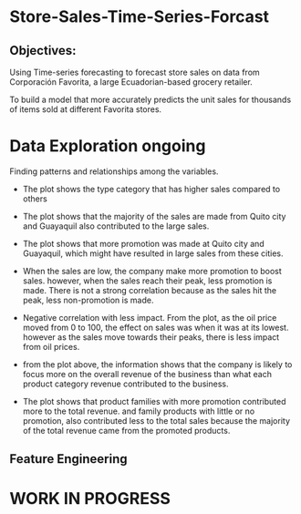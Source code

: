 # Store-Sales-Time-Series-Forcast

## Objectives:

Using Time-series forecasting to forecast store sales on data from Corporación Favorita, a large Ecuadorian-based grocery retailer.

To build a model that more accurately predicts the unit sales for thousands of items sold at different Favorita stores.

# Data Exploration ongoing
Finding patterns and relationships among the variables.
* The plot shows the type category that has higher sales compared to others

* The plot shows that the majority of the sales are made from Quito city and Guayaquil also contributed to the large sales.

* The plot shows that more promotion was made at Quito city and Guayaquil, which might have resulted in large sales from these cities.

* When the sales are low, the company make more promotion to boost sales. however, when the sales reach their peak, less promotion is made. There is not a strong correlation because as the sales hit the peak, less non-promotion is made.

* Negative correlation with less impact. From the plot, as the oil price moved from 0 to 100, the effect on sales was when it was at its lowest. however as the sales move towards their peaks, there is less impact from oil prices.

* from the plot above, the information shows that the company is likely to focus more on the overall revenue of the business than what each product category revenue contributed to the business.

* The plot shows that product families with more promotion contributed more to the total revenue. and family products with little or no promotion, also contributed less to the total sales because the majority of the total revenue came from the promoted products.



## Feature Engineering

# WORK IN PROGRESS
